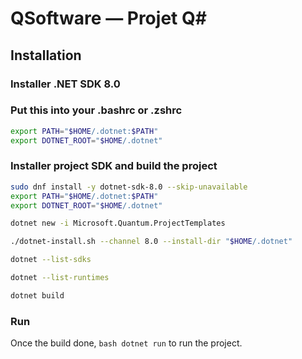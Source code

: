 # QSoftware — Projet Q#

## Installation

### Installer .NET SDK 8.0


### Put this into your .bashrc or .zshrc
```bash
export PATH="$HOME/.dotnet:$PATH"
export DOTNET_ROOT="$HOME/.dotnet"

```

### Installer project SDK and build the project
```bash
sudo dnf install -y dotnet-sdk-8.0 --skip-unavailable
export PATH="$HOME/.dotnet:$PATH"
export DOTNET_ROOT="$HOME/.dotnet"

dotnet new -i Microsoft.Quantum.ProjectTemplates

./dotnet-install.sh --channel 8.0 --install-dir "$HOME/.dotnet"

dotnet --list-sdks

dotnet --list-runtimes

dotnet build

```

### Run
Once the build done, ```bash dotnet run``` to run the project.
